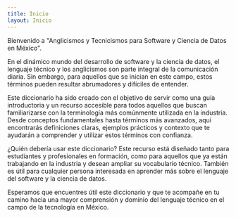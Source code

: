 ```yaml
---
title: Inicio
layout: Inicio
---
```


Bienvenido a "Anglicismos y Tecnicismos para Software y Ciencia de Datos en México".

En el dinámico mundo del desarrollo de software y la ciencia de datos, el lenguaje técnico y los anglicismos son parte integral de la comunicación diaria. Sin embargo, para aquellos que se inician en este campo, estos términos pueden resultar abrumadores y difíciles de entender.

Este diccionario ha sido creado con el objetivo de servir como una guía introductoria y un recurso accesible para todos aquellos que buscan familiarizarse con la terminología más comúnmente utilizada en la industria. Desde conceptos fundamentales hasta términos más avanzados, aquí encontrarás definiciones claras, ejemplos prácticos y contexto que te ayudarán a comprender y utilizar estos términos con confianza.

¿Quién debería usar este diccionario?
Este recurso está diseñado tanto para estudiantes y profesionales en formación, como para aquellos que ya están trabajando en la industria y desean ampliar su vocabulario técnico. También es útil para cualquier persona interesada en aprender más sobre el lenguaje del software y la ciencia de datos.

Esperamos que encuentres útil este diccionario y que te acompañe en tu camino hacia una mayor comprensión y dominio del lenguaje técnico en el campo de la tecnología en México.
